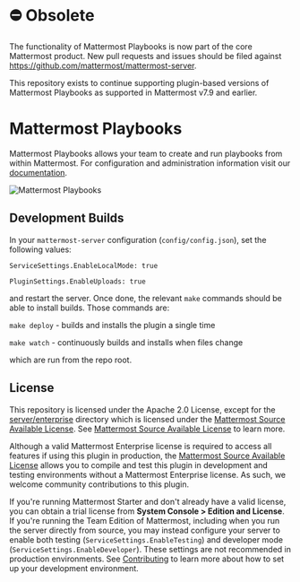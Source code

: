 # ⛔️ Obsolete
The functionality of Mattermost Playbooks is now part of the core Mattermost product. New pull requests and issues should be filed against https://github.com/mattermost/mattermost-server.

This repository exists to continue supporting plugin-based versions of Mattermost Playbooks as supported in Mattermost v7.9 and earlier.

# Mattermost Playbooks

Mattermost Playbooks allows your team to create and run playbooks from within Mattermost. For configuration and administration information visit our [documentation](https://docs.mattermost.com/guides/playbooks.html).

![Mattermost Playbooks](assets/incident_response.png)

## Development Builds
In your `mattermost-server` configuration (`config/config.json`), set the following values:

`ServiceSettings.EnableLocalMode: true`

`PluginSettings.EnableUploads: true`

and restart the server. Once done, the relevant `make` commands should be able to install builds. Those commands are:

`make deploy` - builds and installs the plugin a single time

`make watch` - continuously builds and installs when files change

which are run from the repo root.

## License

This repository is licensed under the Apache 2.0 License, except for the [server/enterprise](server/enterprise) directory which is licensed under the [Mattermost Source Available License](LICENSE.enterprise). See [Mattermost Source Available License](https://docs.mattermost.com/overview/faq.html#mattermost-source-available-license) to learn more.

Although a valid Mattermost Enterprise license is required to access all features if using this plugin in production, the [Mattermost Source Available License](LICENSE) allows you to compile and test this plugin in development and testing environments without a Mattermost Enterprise license. As such, we welcome community contributions to this plugin.

If you're running Mattermost Starter and don't already have a valid license, you can obtain a trial license from **System Console > Edition and License**. If you're running the Team Edition of Mattermost, including when you run the server directly from source, you may instead configure your server to enable both testing (`ServiceSettings.EnableTesting`) and developer mode (`ServiceSettings.EnableDeveloper`). These settings are not recommended in production environments. See [Contributing](#contributing) to learn more about how to set up your development environment.
